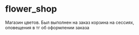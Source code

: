 # flower_shop

Магазин цветов. Был выполнен на заказ
корзина на сессиях, оповещения в тг об оформлении заказа 
